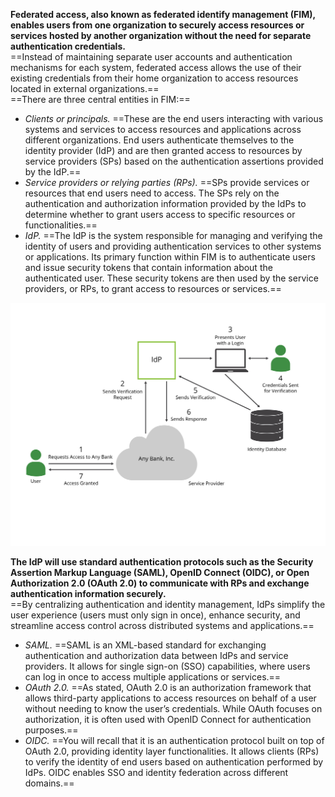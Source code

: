 **Federated access, also known as federated identify management (FIM), enables users from one organization to securely access resources or services hosted by another organization without the need for separate authentication credentials.**  
==Instead of maintaining separate user accounts and authentication mechanisms for each system, federated access allows the use of their existing credentials from their home organization to access resources located in external organizations.==  
==There are three central entities in FIM:==

- _Clients or principals._ ==These are the end users interacting with various systems and services to access resources and applications across different organizations. End users authenticate themselves to the identity provider (IdP) and are then granted access to resources by service providers (SPs) based on the authentication assertions provided by the IdP.==
- _Service providers or relying parties (RPs)._ ==SPs provide services or resources that end users need to access. The SPs rely on the authentication and authorization information provided by the IdPs to determine whether to grant users access to specific resources or functionalities.== 
- _IdP._ ==The IdP is the system responsible for managing and verifying the identity of users and providing authentication services to other systems or applications. Its primary function within FIM is to authenticate users and issue security tokens that contain information about the authenticated user. These security tokens are then used by the service providers, or RPs, to grant access to resources or services.==

![Exported image](Exported%20image%2020250315115818-0.png)

**The IdP will use standard authentication protocols such as the Security Assertion Markup Language (SAML), OpenID Connect (OIDC), or Open Authorization 2.0 (OAuth 2.0) to communicate with RPs and exchange authentication information securely.**  
==By centralizing authentication and identity management, IdPs simplify the user experience (users must only sign in once), enhance security, and streamline access control across distributed systems and applications.==

- _SAML._ ==SAML is an XML-based standard for exchanging authentication and authorization data between IdPs and service providers. It allows for single sign-on (SSO) capabilities, where users can log in once to access multiple applications or services.== 
- _OAuth 2.0._ ==As stated, OAuth 2.0 is an authorization framework that allows third-party applications to access resources on behalf of a user without needing to know the user’s credentials. While OAuth focuses on authorization, it is often used with OpenID Connect for authentication purposes.==
- _OIDC._ ==You will recall that it is an authentication protocol built on top of OAuth 2.0, providing identity layer functionalities. It allows clients (RPs) to verify the identity of end users based on authentication performed by IdPs. OIDC enables SSO and identity federation across different domains.==